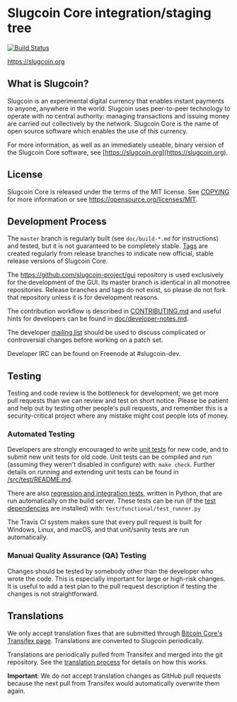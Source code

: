 Slugcoin Core integration/staging tree
=====================================

[![Build Status](https://travis-ci.org/slugcoin-project/slugcoin.svg?branch=master)](https://travis-ci.org/slugcoin-project/slugcoin)

https://slugcoin.org

What is Slugcoin?
----------------

Slugcoin is an experimental digital currency that enables instant payments to
anyone, anywhere in the world. Slugcoin uses peer-to-peer technology to operate
with no central authority: managing transactions and issuing money are carried
out collectively by the network. Slugcoin Core is the name of open source
software which enables the use of this currency.

For more information, as well as an immediately useable, binary version of
the Slugcoin Core software, see [https://slugcoin.org](https://slugcoin.org).

License
-------

Slugcoin Core is released under the terms of the MIT license. See [COPYING](COPYING) for more
information or see https://opensource.org/licenses/MIT.

Development Process
-------------------

The `master` branch is regularly built (see `doc/build-*.md` for instructions) and tested, but it is not guaranteed to be
completely stable. [Tags](https://github.com/slugcoin-project/slugcoin/tags) are created
regularly from release branches to indicate new official, stable release versions of Slugcoin Core.

The https://github.com/slugcoin-project/gui repository is used exclusively for the
development of the GUI. Its master branch is identical in all monotree
repositories. Release branches and tags do not exist, so please do not fork
that repository unless it is for development reasons.

The contribution workflow is described in [CONTRIBUTING.md](CONTRIBUTING.md)
and useful hints for developers can be found in [doc/developer-notes.md](doc/developer-notes.md).

The developer [mailing list](https://groups.google.com/forum/#!forum/slugcoin-dev)
should be used to discuss complicated or controversial changes before working
on a patch set.

Developer IRC can be found on Freenode at #slugcoin-dev.

Testing
-------

Testing and code review is the bottleneck for development; we get more pull
requests than we can review and test on short notice. Please be patient and help out by testing
other people's pull requests, and remember this is a security-critical project where any mistake might cost people
lots of money.

### Automated Testing

Developers are strongly encouraged to write [unit tests](src/test/README.md) for new code, and to
submit new unit tests for old code. Unit tests can be compiled and run
(assuming they weren't disabled in configure) with: `make check`. Further details on running
and extending unit tests can be found in [/src/test/README.md](/src/test/README.md).

There are also [regression and integration tests](/test), written
in Python, that are run automatically on the build server.
These tests can be run (if the [test dependencies](/test) are installed) with: `test/functional/test_runner.py`

The Travis CI system makes sure that every pull request is built for Windows, Linux, and macOS, and that unit/sanity tests are run automatically.

### Manual Quality Assurance (QA) Testing

Changes should be tested by somebody other than the developer who wrote the
code. This is especially important for large or high-risk changes. It is useful
to add a test plan to the pull request description if testing the changes is
not straightforward.

Translations
------------

We only accept translation fixes that are submitted through [Bitcoin Core's Transifex page](https://www.transifex.com/projects/p/bitcoin/).
Translations are converted to Slugcoin periodically.

Translations are periodically pulled from Transifex and merged into the git repository. See the
[translation process](doc/translation_process.md) for details on how this works.

**Important**: We do not accept translation changes as GitHub pull requests because the next
pull from Transifex would automatically overwrite them again.
